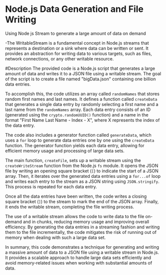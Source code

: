# Node.js Data Generation and File Writing
Using Node js Stream to generate a large amount of data on demand

-The WritableStream is a fundamental concept in Node.js streams that represents a destination or a sink where data can be written or sent. It provides an abstraction for writing data to various targets, such as files, network connections, or any other writable resource.

#Description
The provided code is a Node.js script that generates a large amount of data and writes it to a JSON file using a writable stream. The goal of the script is to create a file named "bigData.json" containing one billion data entries.

To accomplish this, the code utilizes an array called `randomNames` that stores random first names and last names. It defines a function called `createData` that generates a single data entry by randomly selecting a first name and a last name from the `randomNames` array. Each data entry consists of an ID (generated using the `crypto.randomUUID()` function) and a name in the format "First Name Last Name - Index - X", where X represents the index of the data entry.

The code also includes a generator function called `generateData`, which uses a `for` loop to generate data entries one by one using the `createData` function. The generator function yields each data entry, allowing for efficient memory usage and processing of large data sets.

The main function, `createFile`, sets up a writable stream using the `createWriteStream` function from the Node.js `fs` module. It opens the JSON file by writing an opening square bracket (`[`) to indicate the start of a JSON array. Then, it iterates over the generated data entries using a `for...of` loop and writes each entry to the stream as a JSON string using `JSON.stringify`. This process is repeated for each data entry.

Once all the data entries have been written, the code writes a closing square bracket (`]`) to the stream to mark the end of the JSON array. Finally, it ends the writable stream, completing the file writing process.

The use of a writable stream allows the code to write data to the file on-demand and in chunks, reducing memory usage and improving overall efficiency. By generating the data entries in a streaming fashion and writing them to the file incrementally, the code mitigates the risk of running out of memory when dealing with such a large data set.

In summary, this code demonstrates a technique for generating and writing a massive amount of data to a JSON file using a writable stream in Node.js. It provides a scalable approach to handle large data sets efficiently and avoid memory-related issues when working with substantial amounts of data.

